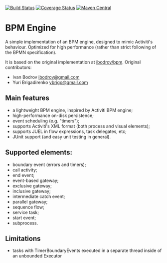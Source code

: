 [![Build Status](https://travis-ci.org/takari/bpm.svg?branch=master)](https://travis-ci.org/takari/bpm)
[![Coverage Status](https://coveralls.io/repos/github/takari/bpm/badge.svg?branch=master)](https://coveralls.io/github/takari/bpm?branch=master)
[![Maven Central](https://img.shields.io/maven-central/v/io.takari.bpm/parent.svg?maxAge=28800)](http://central.maven.org/maven2/io/takari/bpm/)

# BPM Engine

A simple implementation of an BPM engine, designed to mimic Activiti's behaviour. Optimized for high performance
(rather than strict following of the BPMN specification).

It is based on the original implementation at [ibodrov/bpm](https://github.com/ibodrov/bpm).
Original contributors:
- Ivan Bodrov <ibodrov@gmail.com>
- Yuri Brigadirenko <ybrigo@gmail.com>

## Main features
- a lightweight BPM engine, inspired by Activiti BPM engine;
- high-performance on-disk persistence;
- event scheduling (e.g. "timers");
- supports Activiti's XML format (both process and visual elements);
- supports JUEL in flow expressions, task delegates, etc;
- JUnit support (and easy unit testing in general).

## Supported elements:
- boundary event (errors and timers);
- call activity;
- end event;
- event-based gateway;
- exclusive gateway;
- inclusive gateway;
- intermediate catch event;
- parallel gateway;
- sequence flow;
- service task;
- start event;
- subprocess.

## Limitations
- tasks with TimerBoundaryEvents executed in a separate thread inside of an unbounded Executor
 
